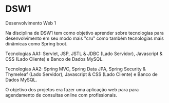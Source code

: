# DSW1
Desenvolvimento Web 1

Na disciplina de DSW1 tem como objetivo aprender sobre tecnologias para desenvolvimento em seu modo mais "cru" como também tecnologias mais dinâmicas como Spring boot.

Tecnologias AA1: Servlet, JSP, JSTL & JDBC (Lado Servidor), Javascript & CSS (Lado Cliente) e Banco de Dados MySQL.

Tecnologias AA2: Spring MVC, Spring Data JPA, Spring Security & Thymeleaf (Lado Servidor), Javascript & CSS (Lado Cliente) e Banco de Dados MySQL.

O objetivo dos projetos era fazer uma aplicação web para para agendamento de consultas online com profissionais.



